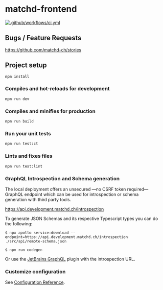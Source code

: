 # matchd-frontend

[![.github/workflows/ci.yml](https://github.com/matchd-ch/matchd-frontend/actions/workflows/branch_main.yml/badge.svg)](https://github.com/matchd-ch/matchd-frontend/actions/workflows/branch_main.yml)

## Bugs / Feature Requests

https://github.com/matchd-ch/stories

## Project setup

```
npm install
```

### Compiles and hot-reloads for development

```
npm run dev
```

### Compiles and minifies for production

```
npm run build
```

### Run your unit tests

```
npm run test:ct
```

### Lints and fixes files

```
npm run test:lint
```

### GraphQL Introspection and Schema generation

The local deployment offers an unsecured —no CSRF token required— GraphQL endpoint which can be used
for introspection or schema generation with third party tools.

https://api.development.matchd.ch/introspection

To generate JSON Schemas and its respective Typescript types you can do the following:

```
$ npx apollo service:download --endpoint=https://api.development.matchd.ch/introspection ./src/api/remote-schema.json

$ npm run codegen
```

Or use the [JetBrains GraphQL](https://plugins.jetbrains.com/plugin/8097-js-graphql) plugin with the
introspection URL.

### Customize configuration

See [Configuration Reference](https://cli.vuejs.org/config/).
